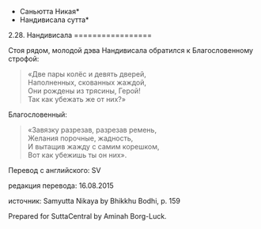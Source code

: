 * Саньютта Никая*
* Нандивисала сутта*

2\.28\. Нандивисала
\=\=\=\=\=\=\=\=\=\=\=\=\=\=\=\=\=

Стоя рядом, молодой дэва Нандивисала обратился к Благословенному строфой:

> «Две пары колёс и девять дверей,  
> Наполненных, скованных жаждой,  
> Они рождены из трясины, Герой\!  
> Так как убежать же от них?»

Благословенный:

> «Завязку разрезав, разрезав ремень,  
> Желания порочные, жадность,  
> И вытащив жажду с самим корешком,  
> Вот как убежишь ты он них»\.

Перевод с английского: SV

редакция перевода: 16\.08\.2015

источник: Samyutta Nikaya by Bhikkhu Bodhi, p\. 159

Prepared for SuttaCentral by Aminah Borg\-Luck\.
